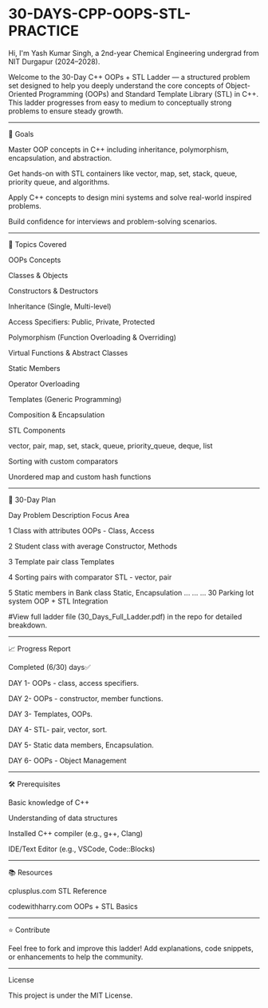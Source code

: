 # 30-DAYS-CPP-OOPS-STL-PRACTICE

Hi, I'm Yash Kumar Singh, a 2nd-year Chemical Engineering undergrad from NIT Durgapur (2024–2028).

Welcome to the 30-Day C++ OOPs + STL Ladder — a structured problem set designed to help you deeply understand the core concepts of Object-Oriented Programming (OOPs) and Standard Template Library (STL) in C++. This ladder progresses from easy to medium to conceptually strong problems to ensure steady growth.


---

🚀 Goals

Master OOP concepts in C++ including inheritance, polymorphism, encapsulation, and abstraction.

Get hands-on with STL containers like vector, map, set, stack, queue, priority queue, and algorithms.

Apply C++ concepts to design mini systems and solve real-world inspired problems.

Build confidence for interviews and problem-solving scenarios.



---

📌 Topics Covered

OOPs Concepts

Classes & Objects

Constructors & Destructors

Inheritance (Single, Multi-level)

Access Specifiers: Public, Private, Protected

Polymorphism (Function Overloading & Overriding)

Virtual Functions & Abstract Classes

Static Members

Operator Overloading

Templates (Generic Programming)

Composition & Encapsulation


STL Components

vector, pair, map, set, stack, queue, priority_queue, deque, list

Sorting with custom comparators

Unordered map and custom hash functions



---

📅 30-Day Plan

Day	Problem Description	Focus Area

1	Class with attributes	OOPs - Class, Access

2	Student class with average	Constructor, Methods

3	Template pair class	Templates

4	Sorting pairs with comparator	STL - vector, pair

5	Static members in Bank class	Static, Encapsulation
...	...	...
30	Parking lot system	OOP + STL Integration


#View full ladder file (30_Days_Full_Ladder.pdf) in the repo for detailed breakdown.



---

📈 Progress Report

Completed (6/30) days✅  

DAY 1- OOPs - class, access specifiers.

DAY 2- OOPs - constructor, member functions.

DAY 3- Templates, OOPs.

DAY 4- STL- pair, vector, sort.

DAY 5- Static data members, Encapsulation.

DAY 6- OOPs - Object Management


---

🛠 Prerequisites

Basic knowledge of C++

Understanding of data structures

Installed C++ compiler (e.g., g++, Clang)

IDE/Text Editor (e.g., VSCode, Code::Blocks)



---

📚 Resources


cplusplus.com STL Reference

codewithharry.com OOPs + STL Basics



---

⭐ Contribute

Feel free to fork and improve this ladder! Add explanations, code snippets, or enhancements to help the community.


---

License

This project is under the MIT License.
